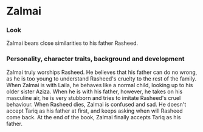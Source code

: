# Zalmai

### Look
Zalmai bears close similarities to his father Rasheed.

### Personality, character traits, background and development
Zalmai truly worships Rasheed. He believes that his father can do no wrong, as he is too young to understand Rasheed's cruelty to the rest of the family. When Zalmai is with Laila, he behaves like a normal child, looking up to his older sister Aziza. When he is with his father, however, he takes on his masculine air, he is very stubborn and tries to imitate Rasheed's cruel behaviour. When Rasheed dies, Zalmai is confused and sad. He doesn't accept Tariq as his father at first, and keeps asking when will Rasheed come back. At the end of the book, Zalmai finally accepts Tariq as his father.

